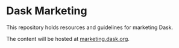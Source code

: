 Dask Marketing
==============

This repository holds resources and guidelines for marketing Dask.

The content will be hosted at [marketing.dask.org](https://marketing.dask.org).
